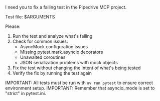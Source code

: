 I need you to fix a failing test in the Pipedrive MCP project.

Test file: $ARGUMENTS

Please:
1. Run the test and analyze what's failing
2. Check for common issues:
   - AsyncMock configuration issues
   - Missing pytest.mark.asyncio decorators
   - Unawaited coroutines
   - JSON serialization problems with mock objects
3. Fix the test without changing the intent of what's being tested
4. Verify the fix by running the test again

IMPORTANT: All tests must be run with `uv run pytest` to ensure correct environment setup.
IMPORTANT: Remember that asyncio_mode is set to "strict" in pytest.ini.